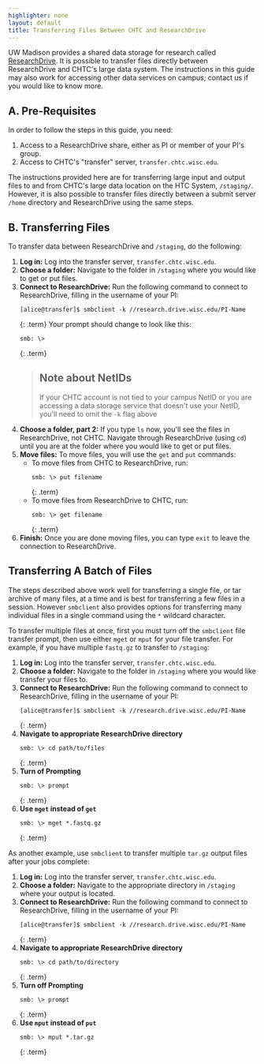 ```yaml
---
highlighter: none
layout: default
title: Transferring Files Between CHTC and ResearchDrive
---
```


UW Madison provides a shared data storage for research called [ResearchDrive](https://it.wisc.edu/services/researchdrive/). It 
is possible to transfer files directly between ResearchDrive and CHTC's large data system. The 
instructions in this guide may also work for accessing other data services on campus; contact us if you 
would like to know more.

## A. Pre-Requisites

In order to follow the steps in this guide, you need: 
1. Access to a ResearchDrive share, either as PI or member of your PI's group. 
2. Access to CHTC's "transfer" server, `transfer.chtc.wisc.edu`. 

The instructions provided here are for transferring large input and output files to 
and from CHTC's large data location on the HTC System, `/staging/`. However, it is also 
possible to transfer files directly between a submit server `/home` directory and ResearchDrive 
using the same steps. 

## B. Transferring Files

To transfer data between ResearchDrive and `/staging`, do the following: 

1. **Log in:** Log into the transfer server, `transfer.chtc.wisc.edu`. 
2. **Choose a folder:** Navigate to the folder in `/staging` where you would like to get or put files. 
3. **Connect to ResearchDrive:** Run the following command to connect to ResearchDrive, filling in the username of 
your PI: 
    ```
    [alice@transfer]$ smbclient -k //research.drive.wisc.edu/PI-Name
    ```
    {: .term}
    Your prompt should change to look like this:
    ```
    smb: \> 
    ```
    {: .term}
    > ## Note about NetIDs
    > If your CHTC account is not tied to your campus NetID or you are accessing a data 
    > storage service that doesn't use your NetID, you'll need to omit the `-k` flag above
4. **Choose a folder, part 2:** If you type `ls` now, you'll see the files in ResearchDrive, not CHTC. 
Navigate through ResearchDrive (using `cd`) until you are at the folder where you would 
like to get or put files. 
5. **Move files:** To move files, you will use the `get` and `put` commands: 
    - To move files from CHTC to ResearchDrive, run: 
        ```
        smb: \> put filename
        ```
        {: .term}
    - To move files from ResearchDrive to CHTC, run: 
        ```
        smb: \> get filename
        ```
        {: .term}
6. **Finish:** Once you are done moving files, you can type `exit` to leave the connection to ResearchDrive. 

## Transferring A Batch of Files

The steps described above work well for transferring a single file, or tar archive of 
many files, at a time and is best for transferring a few files in a session. However 
`smbclient` also provides options for transferring many individual files in a single command 
using the `*` wildcard character.

To transfer multiple files at once, first you must turn off the `smbclient` file transfer prompt, 
then use either `mget` or `mput` for your file transfer. For example, if you have multiple `fastq.gz` 
to transfer to `/staging`:

1. **Log in:** Log into the transfer server, `transfer.chtc.wisc.edu`. 
2. **Choose a folder:** Navigate to the folder in `/staging` where you would like transfer your files to. 
3. **Connect to ResearchDrive:** Run the following command to connect to ResearchDrive, filling in the username of 
your PI: 
    ```
    [alice@transfer]$ smbclient -k //research.drive.wisc.edu/PI-Name
    ```
    {: .term}
4. **Navigate to appropriate ResearchDrive directory**
    ```
    smb: \> cd path/to/files
    ```
    {: .term}
5. **Turn of Prompting**
    ```
    smb: \> prompt
    ```
    {: .term}
6. **Use `mget` instead of `get`**
    ```
    smb: \> mget *.fastq.gz
    ```
    {: .term}
    
As another example, use `smbclient` to transfer multiple `tar.gz` output files 
after your jobs complete:

1. **Log in:** Log into the transfer server, `transfer.chtc.wisc.edu`. 
2. **Choose a folder:** Navigate to the appropriate directory in `/staging` where your output is located.
3. **Connect to ResearchDrive:** Run the following command to connect to ResearchDrive, filling in the username of 
your PI: 
    ```
    [alice@transfer]$ smbclient -k //research.drive.wisc.edu/PI-Name
    ```
    {: .term}
4. **Navigate to appropriate ResearchDrive directory**
    ```
    smb: \> cd path/to/directory
    ```
    {: .term}
5. **Turn off Prompting**
    ```
    smb: \> prompt
    ```
    {: .term}
6. **Use `mput` instead of `put`**
    ```
    smb: \> mput *.tar.gz
    ```
    {: .term}
